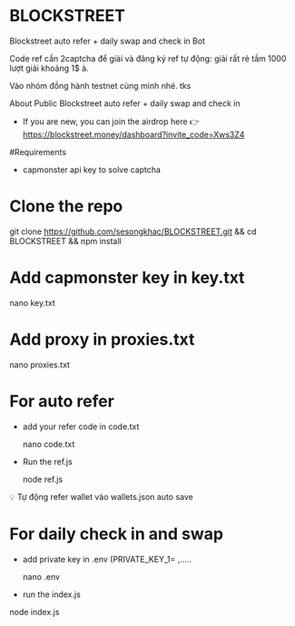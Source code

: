 # BLOCKSTREET
Blockstreet auto refer + daily swap and check in Bot

Code ref cần 2captcha để giải và đăng ký ref tự động: giải rất rẻ tầm 1000 lượt giải khoảng 1$ à.

Vào nhóm đồng hành testnet cùng mình nhé. tks

About
Public Blockstreet auto refer + daily swap and check in


- If you are new, you can join the airdrop here 👉 https://blockstreet.money/dashboard?invite_code=Xws3Z4


#Requirements

- capmonster api key to solve captcha



# Clone the repo 

git clone https://github.com/sesongkhac/BLOCKSTREET.git && cd BLOCKSTREET && npm install


# Add capmonster key in key.txt


  nano key.txt


# Add proxy in proxies.txt

 nano proxies.txt


# For auto refer

- add your refer code in code.txt

  nano code.txt

- Run the ref.js

  node ref.js


💡 Tự động refer wallet vào wallets.json auto save 


# For daily check in and swap 

- add private key in .env (PRIVATE_KEY_1= ,..... 

  nano .env


- run the index.js

 node index.js



  



